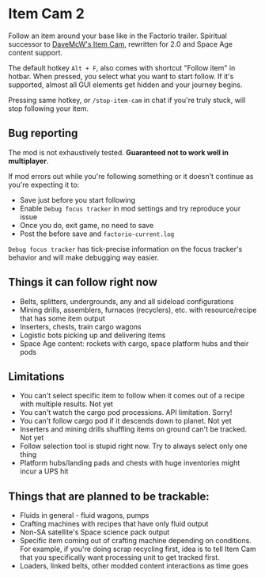 # Item Cam 2
Follow an item around your base like in the Factorio trailer. Spiritual successor to [DaveMcW's Item Cam](https://mods.factorio.com/mod/itemcam), rewritten for 2.0 and Space Age content support.

The default hotkey `Alt + F`, also comes with shortcut "Follow item" in hotbar. When pressed, you select what you want to start follow. If it's supported, almost all GUI elements get hidden and your journey begins.

Pressing same hotkey, or `/stop-item-cam` in chat if you're truly stuck, will stop following your item.

## Bug reporting
The mod is not exhaustively tested. **Guaranteed not to work well in multiplayer**.

If mod errors out while you're following something or it doesn't continue as you're expecting it to:
- Save just before you start following
- Enable `Debug focus tracker` in mod settings and try reproduce your issue
- Once you do, exit game, no need to save
- Post the before save and `factorio-current.log`

`Debug focus tracker` has tick-precise information on the focus tracker's behavior and will make debugging way easier.

## Things it can follow right now
- Belts, splitters, undergrounds, any and all sideload configurations
- Mining drills, assemblers, furnaces (recyclers), etc. with resource/recipe that has some item output
- Inserters, chests, train cargo wagons
- Logistic bots picking up and delivering items
- Space Age content: rockets with cargo, space platform hubs and their pods

## Limitations
- You can't select specific item to follow when it comes out of a recipe with multiple results. Not yet
- You can't watch the cargo pod processions. API limitation. Sorry!
- You can't follow cargo pod if it descends down to planet. Not yet
- Inserters and mining drills shuffling items on ground can't be tracked. Not yet
- Follow selection tool is stupid right now. Try to always select only one thing
- Platform hubs/landing pads and chests with huge inventories might incur a UPS hit

## Things that are planned to be trackable:
- Fluids in general - fluid wagons, pumps
- Crafting machines with recipes that have only fluid output
- Non-SA satellite's Space science pack output
- Specific item coming out of crafting machine depending on conditions. For example, if you're doing scrap recycling first, idea is to tell Item Cam that you specifically want processing unit to get tracked first.
- Loaders, linked belts, other modded content interactions as time goes
